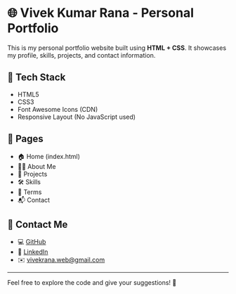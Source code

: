 # 🌐 Vivek Kumar Rana - Personal Portfolio

This is my personal portfolio website built using **HTML + CSS**. It showcases my profile, skills, projects, and contact information.

## 🚀 Tech Stack

- HTML5  
- CSS3  
- Font Awesome Icons (CDN)  
- Responsive Layout (No JavaScript used)

## 📂 Pages

- 🏠 Home (index.html)  
- 👨‍💻 About Me  
- 💼 Projects  
- 🛠 Skills  
- 📜 Terms  
- 📬 Contact  

## 📱 Contact Me

- 💻 [GitHub](https://github.com/vivekrana-dev)
- 🔗 [LinkedIn](https://www.linkedin.com/in/mrvivaanrana76/)
- ✉️ vivekrana.web@gmail.com

---

Feel free to explore the code and give your suggestions! 🌟
